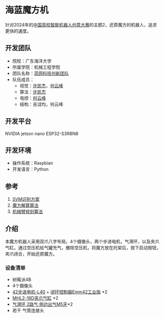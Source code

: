 # 海蓝魔方机

针对2024年的[中国高校智能机器人创意大赛](https://www.robotcontest.cn/datacenter/news/detail?id=6292)的主题2，还原魔方的机器人，追求更快的速度。

## 开发团队

- 院校：广东海洋大学
- 所属学院：机械工程学院
- 团队名称：[蓝网科技创新团队](https://gitee.com/blue-net-vision)
- 队伍成员：
  - 视觉：[许凯杰](https://gitee.com/d-vision)，[何云峰](https://gitee.com/iven_he)
  - 算法：[许凯杰](https://gitee.com/d-vision)
  - 电控：[何云峰](https://gitee.com/iven_he)
  - 结构：吉泧均，何云峰

## 开发平台

NVIDIA jetson nano
ESP32-S3R8N8

## 开发环境

- 操作系统：Raspbian
- 开发语言：Python

## 参考

1. [SVM识别方案](https://blog.csdn.net/lemonbit/article/details/117004167)
2. [魔方解算算法](https://github.com/hkociemba/RubiksCube-TwophaseSolver)
3. [机械臂规划算法](https://gitee.com/harry-fan/rubiks-cube-robot/tree/master)

## 介绍

本魔方机器人采用双爪八字布局，4个摄像头，两个步进电机，气滑环，以及夹爪气缸。通过空压机给气罐充气，撤除空压机，将魔方放在托架后，按下启动按钮，夹爪闭合，开始还原魔方。

### 设备清单

- 树莓派4B
- 4个摄像头
- [42步进电机-L40](https://item.taobao.com/item.htm?abbucket=5&id=682797640293&ns=1&spm=a21n57.1.0.0.6903523cZRZY1D&skuId=5057239338765) + [闭环控制器Emm42工业版](https://item.taobao.com/item.htm?abbucket=5&id=673302946671&ns=1&spm=a21n57.1.0.0.6903523cZRZY1D&skuId=5032954871240) *2
- [MHL2-16D夹爪气缸](https://item.taobao.com/item.htm?id=537049565191&spm=a1z0d.6639537/tb.1997196601.34.257c7484ZwafTI&skuId=3206052770907) *2
- [气滑环 2路气 侧边出气M5牙](https://detail.tmall.com/item.htm?_u=d2qf50kdb8b2&id=555594152568&skuId=3431370232744)*2
- 若干 气管连接头
